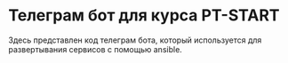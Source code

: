 
# Телеграм бот для курса PT-START

Здесь представлен код телеграм бота, который используется для развертывания сервисов с помощью ansible.

